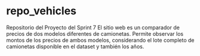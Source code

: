 # repo_vehicles
Repositorio del Proyecto del Sprint 7
El sitio web es un comparador de precios de dos modelos diferentes de camionetas. Permite observar los montos de los precios de ambos modelos, considerando el lote completo de camionetas disponible en el dataset y también los años.